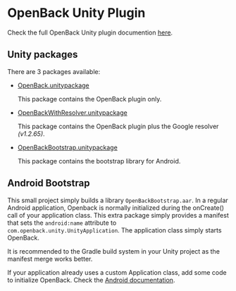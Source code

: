 # OpenBack Unity Plugin

Check the full OpenBack Unity plugin documention [here](https://docs.openback.com/plugins/unity/).

## Unity packages

There are 3 packages available:

* [OpenBack.unitypackage](OpenBack.unitypackage)

    This package contains the OpenBack plugin only.

* [OpenBackWithResolver.unitypackage](OpenBackWithResolver.unitypackage)

    This package contains the OpenBack plugin plus the Google resolver _(v1.2.65)_.

* [OpenBackBootstrap.unitypackage](OpenBackBootstrap.unitypackage)

    This package contains the bootstrap library for Android.

## Android Bootstrap

This small project simply builds a library `OpenBackBootstrap.aar`. In a regular Android application, Openback is normally initialized during the onCreate() call of your application class. This extra package simply provides a manifest that sets the `android:name` attribute to `com.openback.unity.UnityApplication`. The application class simply starts OpenBack.

It is recommended to the Gradle build system in your Unity project as the manifest merge works better.

If your application already uses a custom Application class, add some code to initialize OpenBack. Check the [Android documentation](https://docs.openback.com/android/integration).

